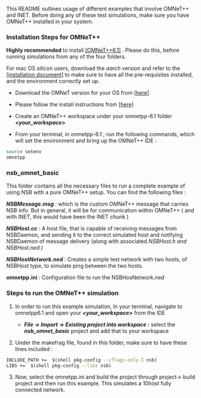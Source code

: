 This README outlines usage of different examples that involve OMNeT++
and INET. Before doing any of these test simulations, make sure you have
OMNeT++ installed in your system.

### **Installation Steps for OMNeT++**

**Highly recommended** to install
[[OMNeT++6.1]](https://omnetpp.org/download/) . Please do
this, before running simulations from any of the four folders.

For mac OS silicon users, download the *aarch* version and refer to the
[[installation
document]](https://doc.omnetpp.org/omnetpp/InstallGuide.pdf)
to make sure to have all the pre-requisites installed, and the
environment correctly set up.

- Download the OMNeT version for your OS from
  [[here]](https://omnetpp.org/download/)

- Please follow the install instructions from
  [[here]](https://doc.omnetpp.org/omnetpp/InstallGuide.pdf)

- Create an OMNeT++ workspace under your omnetpp-6.1 folder
  ***\<your_workspace\>***

- From your terminal, in omnetpp-6.1 ; run the following commands, which
  will set the environment and bring up the OMNeT++ IDE :

```bash
source setenv
omnetpp
```

### **nsb_omnet_basic**

This folder contains all the necessary files to run a complete example
of using NSB with a pure OMNeT++ setup. You can find the following files :

***NSBMessage.msg** :* which is the custom OMNeT++ message that carries
NSB info. But in general, it will be for communication within OMNeT++ (
and with INET, this would have been the INET chunk )

***NSBHost.cc** :* A host file, that is capable of receiving messages
from NSBDaemon, and sending it to the correct simulated host and
notifying NSBDaemon of message delivery (along with associated
*NSBHost.h and NSBHost.ned )*

***NSBHostNetwork.ned*** : Creates a simple test network with two hosts,
of NSBHost type, to simulate ping between the two hosts.

**omnetpp.ini** : Configuration file to run the NSBHosNetwork.ned

### **Steps to run the OMNeT++ simulation**

1)  In order to run this example simulation, In your terminal, navigate
    to omnetpp6.1 and open your ***\<your_workspace\>*** from the IDE

    - ***File* -\> *Import* -\> *Existing project into workspace* :**
      select the ***nsb_omnet_basic*** project and add that to your
      workspace

2)  Under the makefrag file, found in this folder, make sure to have these lines included :
```bash
INCLUDE_PATH +=  $(shell pkg-config --cflags-only-I nsb)
LIBS +=  $(shell pkg-config --libs nsb)
```

3)  Now, select the omnetpp.ini and build the project through project-\>
    build project and then run this example. This simulates a 10host fully connected network. 
